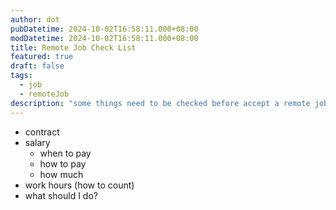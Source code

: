 ```yaml
---
author: dot
pubDatetime: 2024-10-02T16:58:11.000+08:00
modDatetime: 2024-10-02T16:58:11.000+08:00
title: Remote Job Check List
featured: true
draft: false
tags:
  - job
  - remoteJob
description: "some things need to be checked before accept a remote job"
---
```


- contract
- salary
  - when to pay
  - how to pay
  - how much
- work hours (how to count)
- what should I do?
